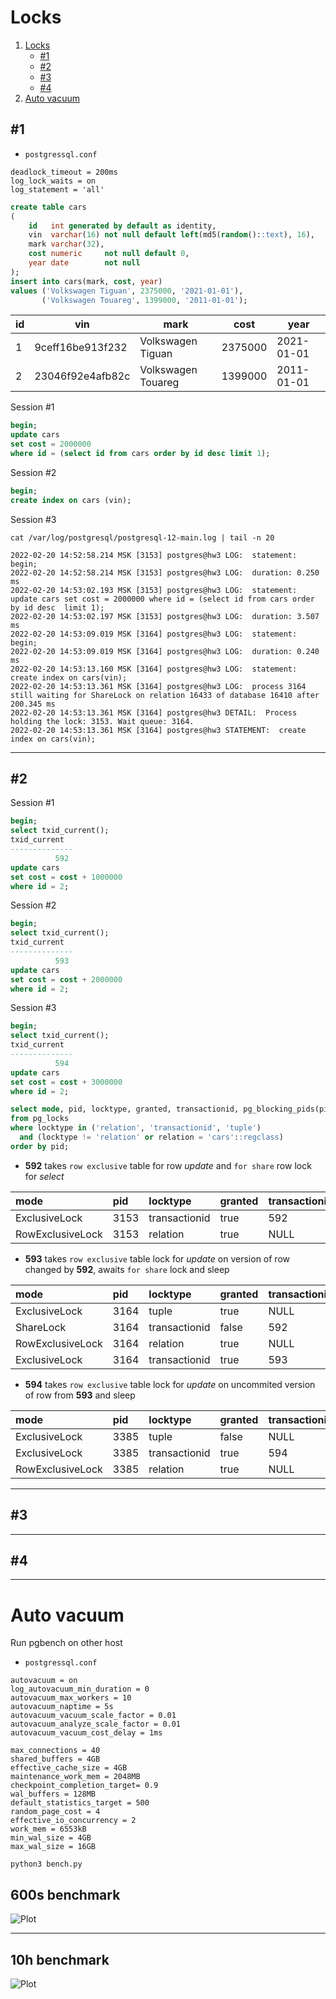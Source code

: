 # <a name="locks"></a> Locks

1. [Locks](#locks)
    - [#1](#1)
    - [#2](#2)
    - [#3](#3)
    - [#4](#4)
2. [Auto vacuum](#autovacuum)

## <a name="1"></a> #1

- `postgressql.conf`

```shell
deadlock_timeout = 200ms
log_lock_waits = on 
log_statement = 'all'   
```

```sql
create table cars
(
    id   int generated by default as identity,
    vin  varchar(16) not null default left(md5(random()::text), 16),
    mark varchar(32),
    cost numeric     not null default 0,
    year date        not null
);
insert into cars(mark, cost, year)
values ('Volkswagen Tiguan', 2375000, '2021-01-01'),
       ('Volkswagen Touareg', 1399000, '2011-01-01');
```

| id  | vin              | mark               | cost    | year       |
|-----|------------------|--------------------|---------|------------|
| 1   | 9ceff16be913f232 | Volkswagen Tiguan  | 2375000 | 2021-01-01 |
| 2   | 23046f92e4afb82c | Volkswagen Touareg | 1399000 | 2011-01-01 |

Session #1

```sql
begin;
update cars
set cost = 2000000
where id = (select id from cars order by id desc limit 1);
```

Session #2

```sql
begin;
create index on cars (vin);
```

Session #3

```shell
cat /var/log/postgresql/postgresql-12-main.log | tail -n 20
```

```
2022-02-20 14:52:58.214 MSK [3153] postgres@hw3 LOG:  statement: begin;
2022-02-20 14:52:58.214 MSK [3153] postgres@hw3 LOG:  duration: 0.250 ms
2022-02-20 14:53:02.193 MSK [3153] postgres@hw3 LOG:  statement: update cars set cost = 2000000 where id = (select id from cars order by id desc  limit 1);
2022-02-20 14:53:02.197 MSK [3153] postgres@hw3 LOG:  duration: 3.507 ms
2022-02-20 14:53:09.019 MSK [3164] postgres@hw3 LOG:  statement: begin;
2022-02-20 14:53:09.019 MSK [3164] postgres@hw3 LOG:  duration: 0.240 ms
2022-02-20 14:53:13.160 MSK [3164] postgres@hw3 LOG:  statement: create index on cars(vin);
2022-02-20 14:53:13.361 MSK [3164] postgres@hw3 LOG:  process 3164 still waiting for ShareLock on relation 16433 of database 16410 after 200.345 ms
2022-02-20 14:53:13.361 MSK [3164] postgres@hw3 DETAIL:  Process holding the lock: 3153. Wait queue: 3164.
2022-02-20 14:53:13.361 MSK [3164] postgres@hw3 STATEMENT:  create index on cars(vin);
```

---

## <a name="2"></a> #2

Session #1

```sql
begin;
select txid_current();
txid_current 
--------------
          592
update cars
set cost = cost + 1000000
where id = 2;
```

Session #2

```sql
begin;
select txid_current();
txid_current 
--------------
          593
update cars
set cost = cost + 2000000
where id = 2;
```

Session #3

```sql
begin;
select txid_current();
txid_current 
--------------
          594
update cars
set cost = cost + 3000000
where id = 2;
```

```sql
select mode, pid, locktype, granted, transactionid, pg_blocking_pids(pid)
from pg_locks
where locktype in ('relation', 'transactionid', 'tuple')
  and (locktype != 'relation' or relation = 'cars'::regclass)
order by pid;
```

- **592** takes `row exclusive` table for row _update_ and `for share` row lock for _select_

| mode             | pid  | locktype      | granted | transactionid | pg\_blocking\_pids |
|:-----------------|:-----|:--------------|:--------|:--------------|:-------------------|
| ExclusiveLock    | 3153 | transactionid | true    | 592           |                    |
| RowExclusiveLock | 3153 | relation      | true    | NULL          |                    |

- **593** takes `row exclusive` table lock for _update_ on version of row changed by **592**, awaits `for share` lock and sleep

| mode             | pid  | locktype      | granted | transactionid | pg\_blocking\_pids |
|:-----------------|:-----|:--------------|:--------|:--------------|:-------------------|
| ExclusiveLock    | 3164 | tuple         | true    | NULL          | {3153}             |
| ShareLock        | 3164 | transactionid | false   | 592           | {3153}             |
| RowExclusiveLock | 3164 | relation      | true    | NULL          | {3153}             |
| ExclusiveLock    | 3164 | transactionid | true    | 593           | {3153}             |

- **594** takes `row exclusive` table lock for _update_ on uncommited version of row from **593** and sleep

| mode             | pid  | locktype      | granted | transactionid | pg\_blocking\_pids |
|:-----------------|:-----|:--------------|:--------|:--------------|:-------------------|
| ExclusiveLock    | 3385 | tuple         | false   | NULL          | {3164}             |
| ExclusiveLock    | 3385 | transactionid | true    | 594           | {3164}             |
| RowExclusiveLock | 3385 | relation      | true    | NULL          | {3164}             |

---

## <a name="3"></a> #3

---

## <a name="4"></a> #4

---

# <a name="autovacuum"></a> Auto vacuum

Run pgbench on other host

- `postgressql.conf`

```shell
autovacuum = on 
log_autovacuum_min_duration = 0
autovacuum_max_workers = 10
autovacuum_naptime = 5s
autovacuum_vacuum_scale_factor = 0.01 
autovacuum_analyze_scale_factor = 0.01 
autovacuum_vacuum_cost_delay = 1ms  

max_connections = 40
shared_buffers = 4GB
effective_cache_size = 4GB
maintenance_work_mem = 2048MB
checkpoint_completion_target= 0.9
wal_buffers = 128MB
default_statistics_target = 500
random_page_cost = 4
effective_io_concurrency = 2
work_mem = 6553kB
min_wal_size = 4GB
max_wal_size = 16GB
```

```shell
python3 bench.py
```

## 600s benchmark

![Plot](pg_bench_plot_600s.png)

---

## 10h benchmark

![Plot](pg_bench_plot_10h.png)
